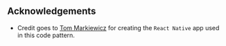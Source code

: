 ## Acknowledgements

* Credit goes to [Tom Markiewicz](https://github.com/tmarkiewicz) for creating the `React Native` app used in this code pattern.